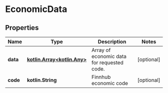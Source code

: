 
# EconomicData

## Properties
Name | Type | Description | Notes
------------ | ------------- | ------------- | -------------
**data** | [**kotlin.Array&lt;kotlin.Any&gt;**](kotlin.Any.md) | Array of economic data for requested code. |  [optional]
**code** | **kotlin.String** | Finnhub economic code |  [optional]



